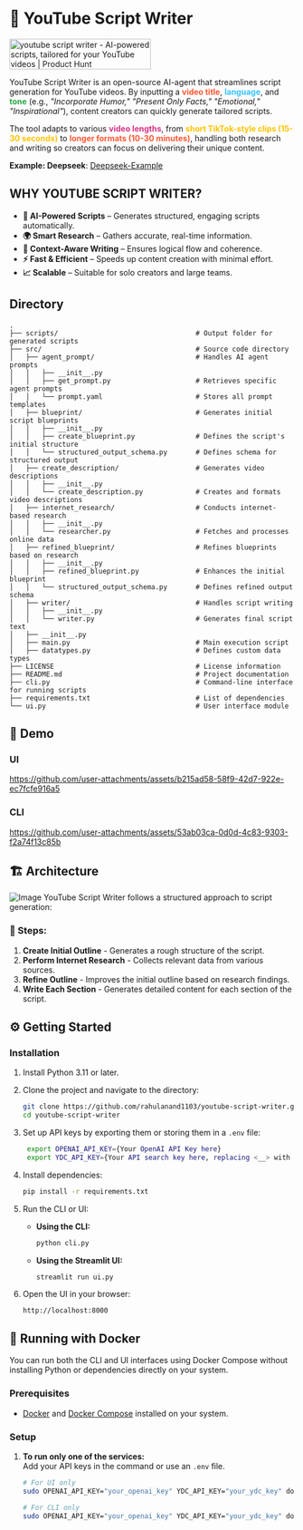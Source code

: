 # 🎥 YouTube Script Writer

<a href="https://www.producthunt.com/posts/youtube-script-writer?embed=true&utm_source=badge-featured&utm_medium=badge&utm_souce=badge-youtube&#0045;script&#0045;writer" target="_blank"><img src="https://api.producthunt.com/widgets/embed-image/v1/featured.svg?post_id=939465&theme=neutral&t=1741456962432" alt="youtube&#0032;script&#0032;writer - AI&#0045;powered&#0032;scripts&#0044;&#0032;tailored&#0032;for&#0032;your&#0032;YouTube&#0032;videos | Product Hunt" style="width: 250px; height: 54px;" width="250" height="54" /></a>

YouTube Script Writer is an open-source AI-agent that streamlines script generation for YouTube videos. By inputting a **<span style="color:#FF5733;">video title</span>**, **<span style="color:#33C3FF;">language</span>**, and **<span style="color:#28A745;">tone</span>** (e.g., *"Incorporate Humor," "Present Only Facts," "Emotional," "Inspirational"*), content creators can quickly generate tailored scripts.  

The tool adapts to various **<span style="color:#D63384;">video lengths</span>**, from **<span style="color:#FFC300;">short TikTok-style clips (15-30 seconds)</span>** to **<span style="color:#FF5733;">longer formats (10-30 minutes)</span>**, handling both research and writing so creators can focus on delivering their unique content.

**Example: Deepseek**: [Deepseek-Example](https://github.com/rahulanand1103/youtube-script-writer/tree/main/docs/sample%20script/deepseek)



## WHY YOUTUBE SCRIPT WRITER?  

- **📝 AI-Powered Scripts** – Generates structured, engaging scripts automatically.  
- **🌍 Smart Research** – Gathers accurate, real-time information.  
- **🧠 Context-Aware Writing** – Ensures logical flow and coherence.  
- **⚡ Fast & Efficient** – Speeds up content creation with minimal effort.   
- **📈 Scalable** – Suitable for solo creators and large teams.  

## Directory

```
.
├── scripts/                                  # Output folder for generated scripts  
├── src/                                      # Source code directory  
│   ├── agent_prompt/                         # Handles AI agent prompts  
│   │   ├── __init__.py  
│   │   ├── get_prompt.py                     # Retrieves specific agent prompts  
│   │   └── prompt.yaml                       # Stores all prompt templates  
│   ├── blueprint/                            # Generates initial script blueprints  
│   │   ├── __init__.py  
│   │   ├── create_blueprint.py               # Defines the script's initial structure  
│   │   └── structured_output_schema.py       # Defines schema for structured output  
│   ├── create_description/                   # Generates video descriptions  
│   │   ├── __init__.py  
│   │   └── create_description.py             # Creates and formats video descriptions  
│   ├── internet_research/                    # Conducts internet-based research  
│   │   ├── __init__.py  
│   │   └── researcher.py                     # Fetches and processes online data  
│   ├── refined_blueprint/                    # Refines blueprints based on research  
│   │   ├── __init__.py  
│   │   ├── refined_blueprint.py              # Enhances the initial blueprint  
│   │   └── structured_output_schema.py       # Defines refined output schema  
│   ├── writer/                               # Handles script writing  
│   │   ├── __init__.py  
│   │   └── writer.py                         # Generates final script text  
│   ├── __init__.py  
│   ├── main.py                               # Main execution script  
│   ├── datatypes.py                          # Defines custom data types  
├── LICENSE                                   # License information  
├── README.md                                 # Project documentation  
├── cli.py                                    # Command-line interface for running scripts  
├── requirements.txt                          # List of dependencies  
└── ui.py                                     # User interface module  

```


## 🎥 Demo
### UI
https://github.com/user-attachments/assets/b215ad58-58f9-42d7-922e-ec7fcfe916a5

### CLI
https://github.com/user-attachments/assets/53ab03ca-0d0d-4c83-9303-f2a74f13c85b


## 🏗️ Architecture
![Image](https://github.com/user-attachments/assets/f3f60ea2-536d-48b1-bea6-18b769997896)
YouTube Script Writer follows a structured approach to script generation:



### 📌 Steps:

1. **Create Initial Outline** - Generates a rough structure of the script.
2. **Perform Internet Research** - Collects relevant data from various sources.
3. **Refine Outline** - Improves the initial outline based on research findings.
4. **Write Each Section** - Generates detailed content for each section of the script.

## ⚙️ Getting Started

### Installation

1. Install Python 3.11 or later.
2. Clone the project and navigate to the directory:

    ```bash
    git clone https://github.com/rahulanand1103/youtube-script-writer.git
    cd youtube-script-writer
    ```

3. Set up API keys by exporting them or storing them in a `.env` file:

   ```bash
    export OPENAI_API_KEY={Your OpenAI API Key here}
    export YDC_API_KEY={Your API search key here, replacing <__> with \<_\__\> or put inside ""}
    ```
4. Install dependencies:

    ```bash
    pip install -r requirements.txt
    ```

5. Run the CLI or UI:

    - **Using the CLI:**

      ```bash
      python cli.py
      ```

    - **Using the Streamlit UI:**

      ```bash
      streamlit run ui.py
      ```

6. Open the UI in your browser:  

    ```
    http://localhost:8000
    ```

## 🐳 Running with Docker

You can run both the CLI and UI interfaces using Docker Compose without installing Python or dependencies directly on your system.

### Prerequisites

- [Docker](https://docs.docker.com/get-docker/) and [Docker Compose](https://docs.docker.com/compose/install/) installed on your system.

### Setup

1. **To run only one of the services:**  
   Add your API keys in the command or use an `.env` file.

   ```bash
   # For UI only
   sudo OPENAI_API_KEY="your_openai_key" YDC_API_KEY="your_ydc_key" docker-compose up ui

   # For CLI only
   sudo OPENAI_API_KEY="your_openai_key" YDC_API_KEY="your_ydc_key" docker-compose up cli
   ```

